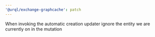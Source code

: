 ```yaml
---
'@urql/exchange-graphcache': patch
---
```


When invoking the automatic creation updater ignore the entity we are currently on in the mutation
